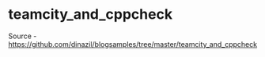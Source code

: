 # teamcity_and_cppcheck
Source - https://github.com/dinazil/blogsamples/tree/master/teamcity_and_cppcheck
